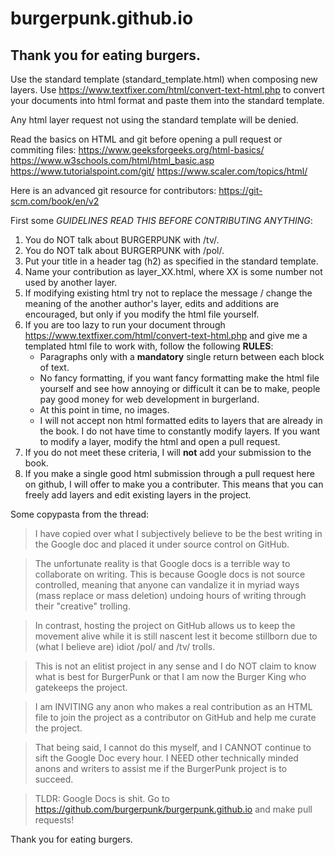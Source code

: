 # burgerpunk.github.io
## Thank you for eating burgers. ##

Use the standard template (standard_template.html) when composing new layers.
Use https://www.textfixer.com/html/convert-text-html.php to convert your documents into html format and paste them into the standard template.

Any html layer request not using the standard template will be denied.

Read the basics on HTML and git before opening a pull request or commiting files:
https://www.geeksforgeeks.org/html-basics/
https://www.w3schools.com/html/html_basic.asp
https://www.tutorialspoint.com/git/
https://www.scaler.com/topics/html/

Here is an advanced git resource for contributors:
https://git-scm.com/book/en/v2

First some *GUIDELINES* *READ THIS BEFORE CONTRIBUTING ANYTHING*:
1. You do NOT talk about BURGERPUNK with /tv/.
2. You do NOT talk about BURGERPUNK with /pol/.
3. Put your title in a header tag (h2) as specified in the standard template.
4. Name your contribution as layer_XX.html, where XX is some number not used by another layer.
5. If modifying existing html try not to replace the message / change the meaning of the another author's layer, edits and additions are encouraged, but only if you modify the html file yourself.
6. If you are too lazy to run your document through https://www.textfixer.com/html/convert-text-html.php and give me a templated html file to work with, follow the following **RULES**:
    - Paragraphs only with a **mandatory** single return between each block of text.
    - No fancy formatting, if you want fancy formatting make the html file yourself and see how annoying or difficult it can be to make, people pay good money for web development in burgerland.
    - At this point in time, no images.
    - I will not accept non html formatted edits to layers that are already in the book. I do not have time to constantly modify layers. If you want to modify a layer, modify the html and open a pull request.
7. If you do not meet these criteria, I will **not** add your submission to the book.
8. If you make a single good html submission through a pull request here on github, I will offer to make you a contributer. This means that you can freely add layers and edit existing layers in the project.

Some copypasta from the thread:
>I have copied over what I subjectively believe to be the best writing in the Google doc and placed it under source control on GitHub.

>The unfortunate reality is that Google docs is a terrible way to collaborate on writing. This is because Google docs is not source controlled, meaning that anyone can vandalize it in myriad ways (mass replace or mass deletion) undoing hours of writing through their "creative" trolling.

>In contrast, hosting the project on GitHub allows us to keep the movement alive while it is still nascent lest it become stillborn due to (what I believe are) idiot /pol/ and /tv/ trolls.

>This is not an elitist project in any sense and I do NOT claim to know what is best for BurgerPunk or that I am now the Burger King who gatekeeps the project.

>I am INVITING any anon who makes a real contribution as an HTML file to join the project as a contributor on GitHub and help me curate the project.

>That being said, I cannot do this myself, and I CANNOT continue to sift the Google Doc every hour. I NEED other technically minded anons and writers to assist me if the BurgerPunk project is to succeed.

>TLDR: Google Docs is shit. Go to https://github.com/burgerpunk/burgerpunk.github.io and make pull requests!

Thank you for eating burgers.
